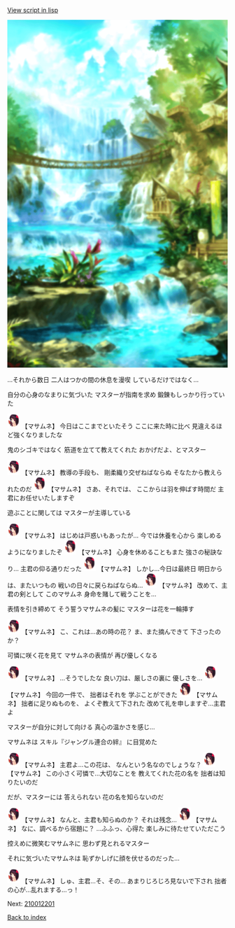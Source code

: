 [View script in lisp](../scripts/210011104.txt)

![sea_jungle_day.png](../images/backgrounds/sea_jungle_day.png)

…それから数日
二人はつかの間の休息を漫喫
しているだけではなく…

自分の心身のなまりに気づいた
マスターが指南を求め
鍛錬もしっかり行っていた

<img src="../images/units/2100111.png" alt="2100111.png" height="34"/>
【マサムネ】
今日はここまでといたそう
ここに来た時に比べ
見違えるほど強くなりましたな

鬼のシゴキではなく
筋道を立てて教えてくれた
おかげだよ、とマスター

<img src="../images/units/2100111.png" alt="2100111.png" height="34"/>
【マサムネ】
教導の手段も、
剛柔織り交ぜねばならぬ
そなたから教えられたのだ

<img src="../images/units/2100111.png" alt="2100111.png" height="34"/>
【マサムネ】
さあ、それでは、
ここからは羽を伸ばす時間だ
主君にお任せいたしますぞ

遊ぶことに関しては
マスターが主導している

<img src="../images/units/2100111.png" alt="2100111.png" height="34"/>
【マサムネ】
はじめは戸惑いもあったが…
今では休養を心から
楽しめるようになりましたぞ

<img src="../images/units/2100111.png" alt="2100111.png" height="34"/>
【マサムネ】
心身を休めることもまた
強さの秘訣なり…
主君の仰る通りだった

<img src="../images/units/2100111.png" alt="2100111.png" height="34"/>
【マサムネ】
しかし…今日は最終日
明日からは、またいつもの
戦いの日々に戻らねばならぬ…

<img src="../images/units/2100111.png" alt="2100111.png" height="34"/>
【マサムネ】
改めて、主君の剣として
このマサムネ
身命を賭して戦うことを…

表情を引き締めて
そう誓うマサムネの髪に
マスターは花を一輪挿す

<img src="../images/units/2100111.png" alt="2100111.png" height="34"/>
【マサムネ】
こ、これは…あの時の花？
ま、また摘んできて
下さったのか？

可憐に咲く花を見て
マサムネの表情が
再び優しくなる

<img src="../images/units/2100111.png" alt="2100111.png" height="34"/>
【マサムネ】
…そうでしたな
良い刀は、厳しさの裏に
優しさを…

<img src="../images/units/2100111.png" alt="2100111.png" height="34"/>
【マサムネ】
今回の一件で、
拙者はそれを
学ぶことができた

<img src="../images/units/2100111.png" alt="2100111.png" height="34"/>
【マサムネ】
拙者に足りぬものを、
よくぞ教えて下された
改めて礼を申しますぞ…主君よ

マスターが自分に対して向ける
真心の温かさを感じ…

マサムネは
スキル『ジャングル連合の絆』
に目覚めた

<img src="../images/units/2100111.png" alt="2100111.png" height="34"/>
【マサムネ】
主君よ…この花は、
なんという名なのでしょうな？

<img src="../images/units/2100111.png" alt="2100111.png" height="34"/>
【マサムネ】
この小さく可憐で…大切なことを
教えてくれた花の名を
拙者は知りたいのだ

だが、マスターには
答えられない
花の名を知らないのだ

<img src="../images/units/2100111.png" alt="2100111.png" height="34"/>
【マサムネ】
なんと、主君も知らぬのか？
それは残念…

<img src="../images/units/2100111.png" alt="2100111.png" height="34"/>
【マサムネ】
なに、調べるから宿題に？
…ふふっ、心得た
楽しみに待たせていただこう

控えめに微笑むマサムネに
思わず見とれるマスター

それに気づいたマサムネは
恥ずかしげに顔を伏せるのだった…

<img src="../images/units/2100111.png" alt="2100111.png" height="34"/>
【マサムネ】
しゅ、主君…そ、その…
あまりじろじろ見ないで下され
拙者の心が…乱れまする…っ！


Next: [210012201](210012201.md)

[Back to index](index.md)
